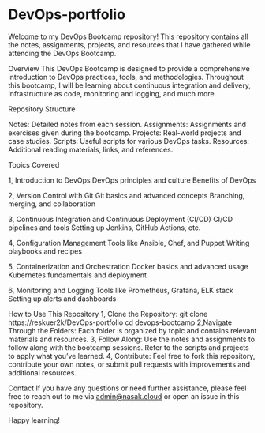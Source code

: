 # DevOps-portfolio
Welcome to my DevOps Bootcamp repository! This repository contains all the notes, assignments, projects, and resources that I have gathered while attending the DevOps Bootcamp.

Overview
This DevOps Bootcamp is designed to provide a comprehensive introduction to DevOps practices, tools, and methodologies. Throughout this bootcamp, I will be learning about continuous integration and delivery, infrastructure as code, monitoring and logging, and much more.

Repository Structure

Notes: Detailed notes from each session.
Assignments: Assignments and exercises given during the bootcamp.
Projects: Real-world projects and case studies.
Scripts: Useful scripts for various DevOps tasks.
Resources: Additional reading materials, links, and references.

Topics Covered

1, Introduction to DevOps
DevOps principles and culture
Benefits of DevOps

2, Version Control with Git
Git basics and advanced concepts
Branching, merging, and collaboration

3, Continuous Integration and Continuous Deployment (CI/CD)
CI/CD pipelines and tools
Setting up Jenkins, GitHub Actions, etc.

4, Configuration Management
Tools like Ansible, Chef, and Puppet
Writing playbooks and recipes

5, Containerization and Orchestration
Docker basics and advanced usage
Kubernetes fundamentals and deployment

6, Monitoring and Logging
Tools like Prometheus, Grafana, ELK stack
Setting up alerts and dashboards

How to Use This Repository
1, Clone the Repository:
git clone https://reskuer2k/DevOps-portfolio
cd devops-bootcamp
2,Navigate Through the Folders:
Each folder is organized by topic and contains relevant materials and resources.
3, Follow Along:
Use the notes and assignments to follow along with the bootcamp sessions. Refer to the scripts and projects to apply what you’ve learned.
4, Contribute:
Feel free to fork this repository, contribute your own notes, or submit pull requests with improvements and additional resources.

Contact
If you have any questions or need further assistance, please feel free to reach out to me via admin@nasak.cloud or open an issue in this repository.

Happy learning!

